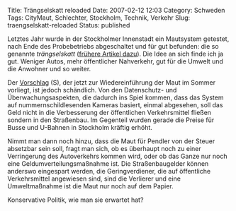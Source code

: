 Title: Trängselskatt reloaded
Date: 2007-02-12 12:03
Category: Schweden
Tags: CityMaut, Schlechter, Stockholm, Technik, Verkehr
Slug: traengselskatt-reloaded
Status: published

Letztes Jahr wurde in der Stockholmer Innenstadt ein Mautsystem
getestet, nach Ende des Probebetriebs abgeschaltet und für gut befunden:
die so genannte *trängselskatt* ([frühere Artikel
dazu](http://www.fiket.de/tag/citymaut)). Die Idee an sich finde ich ja
gut. Weniger Autos, mehr öffentlicher Nahverkehr, gut für die Umwelt und
die Anwohner und so weiter.

Der [Vorschlag](http://www.sr.se/Ekot/artikel.asp?artikel=1187925) (S),
der jetzt zur Wiedereinführung der Maut im Sommer vorliegt, ist jedoch
schändlich. Von den Datenschutz- und Überwachungsaspekten, die dadurch
ins Spiel kommen, dass das System auf nummernschildlesenden Kameras
basiert, einmal abgesehen, soll das Geld nicht in die Verbesserung der
öffentlichen Verkehrsmittel fließen sondern in den Straßenbau. Im
Gegenteil wurden gerade die Preise für Busse und U-Bahnen in Stockholm
kräftig erhöht.

Nimmt man dann noch hinzu, dass die Maut für Pendler von der Steuer
absetzbar sein soll, fragt man sich, ob es überhaupt noch zu einer
Verringerung des Autoverkehrs kommen wird, oder ob das Ganze nur noch
eine Geldumverteilungsmaßnahme ist. Die Straßenbaugelder können anderswo
eingespart werden, die Geringverdiener, die auf öffentliche
Verkehrsmittel angewiesen sind, sind die Verlierer und eine
Umweltmaßnahme ist die Maut nur noch auf dem Papier.

Konservative Politik, wie man sie erwartet hat?

